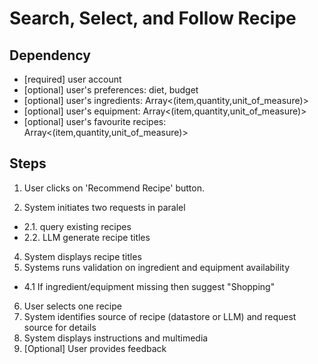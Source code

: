 
# Search, Select, and Follow Recipe

## Dependency
* [required] user account
* [optional] user's preferences: diet, budget
* [optional] user's ingredients: Array<(item,quantity,unit_of_measure)>
* [optional] user's equipment: Array<(item,quantity,unit_of_measure)>
* [optional] user's favourite recipes: Array<(item,quantity,unit_of_measure)>

## Steps

1. User clicks on 'Recommend Recipe' button.
   
2. System initiates two requests in paralel
  * 2.1. query existing recipes
  * 2.2. LLM generate recipe titles
4. System displays recipe titles
5. Systems runs validation on ingredient and equipment availability
  * 4.1 If ingredient/equipment missing then suggest "Shopping"
6. User selects one recipe
7. System identifies source of recipe (datastore or LLM) and request source for details
8. System displays instructions and multimedia
9. [Optional] User provides feedback
